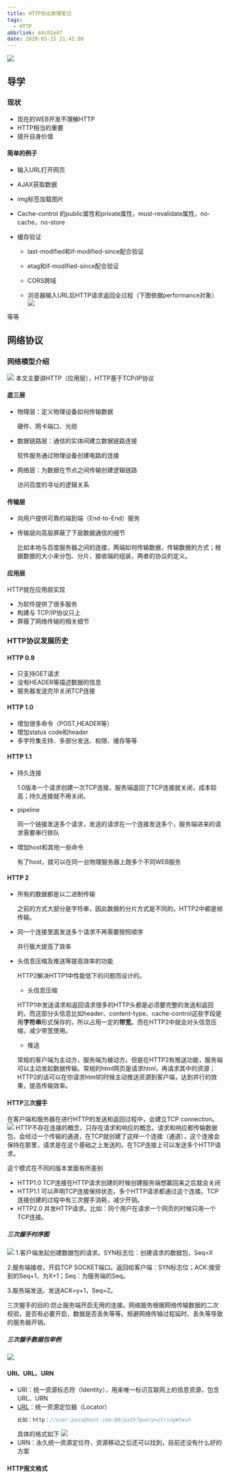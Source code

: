 ```yaml
---
title: HTTP协议原理笔记
tags:
  - HTTP
abbrlink: 44c01e4f
date: 2020-05-25 21:41:08
---
```


![](https://www.notion.so/image/https%3A%2F%2Fs3-us-west-2.amazonaws.com%2Fsecure.notion-static.com%2Fa8f51621-7ddf-4ac8-b975-ea8f07bc2331%2Fia_10006.png?table=block&id=5a63c580-80a3-4f3e-aa95-53398a7bbc46&width=1540&cache=v2)

## 导学
### 现状
- 现在的WEB开发不理解HTTP
- HTTP相当的重要
- 提升自身价值
<!-- more -->
#### 简单的例子
- 输入URL打开网页

- AJAX获取数据

- img标签加载图片

- Cache-control 的public属性和private属性，must-revalidate属性，no-cache，no-store

- 缓存验证

  - last-modified和if-modified-since配合验证
  
  - etag和if-modified-since配合验证
  
  - CORS跨域
  - 浏览器输入URL后HTTP请求返回全过程（下图依据performance对象）
  ![](https://www.notion.so/image/https%3A%2F%2Fs3-us-west-2.amazonaws.com%2Fsecure.notion-static.com%2F4c6566de-178f-4401-8a07-c8de34ea322f%2Fia_10007.png?table=block&id=e4da05f6-677d-4ec3-8349-12a2aa94e826&width=2240&cache=v2)

等等

## 网络协议
### 网络模型介绍

![](https://www.notion.so/image/https%3A%2F%2Fs3-us-west-2.amazonaws.com%2Fsecure.notion-static.com%2Fb3095102-cfe2-4d75-8fab-6a9fdbdb8cfd%2Fia_10008.png?table=block&id=d6639703-8522-412b-90ed-b1af226469e5&width=1640&cache=v2)
本文主要讲HTTP（应用层），HTTP基于TCP/IP协议
#### 底三层
- 物理层：定义物理设备如何传输数据

  硬件、网卡端口、光缆
- 数据链路层：通信的实体间建立数据链路连接

  软件服务通过物理设备创建电路的连接
- 网络层：为数据在节点之间传输创建逻辑链路

  访问百度的寻址的逻辑关系

#### 传输层
- 向用户提供可靠的端到端（End-to-End）服务
- 传输层向高层屏蔽了下层数据通信的细节

  比如本地与百度服务器之间的连接，两端如何传输数据，传输数据的方式；根据数据的大小来分包、分片，接收端的组装，两者的协议的定义。
  
#### 应用层
HTTP就在应用层实现
- 为软件提供了很多服务
- 构建与 TCP/IP协议只上
- 屏蔽了网络传输的相关细节

### HTTP协议发展历史

#### HTTP 0.9
- 只支持GET请求
- 没有HEADER等描述数据的信息
- 服务器发送完毕关闭TCP连接

#### HTTP 1.0
- 增加很多命令（POST,HEADER等）
- 增加status code和header
- 多字符集支持、多部分发送、权限、缓存等等

#### HTTP 1.1
- 持久连接

  1.0版本一个请求创建一次TCP连接，服务端返回了TCP连接就关闭，成本较高；持久连接就不用关闭。
  
- pipeline

  同一个链接发送多个请求，发送的请求在一个连接发送多个，服务端进来的请求需要串行排队
  
- 增加host和其他一些命令

  有了host，就可以在同一台物理服务器上跑多个不同WEB服务

#### HTTP 2


- 所有的数据都是以二进制传输

  之前的方式大部分是字符串，因此数据的分片方式是不同的，HTTP2中都是帧传输。
- 同一个连接里面发送多个请求不再需要按照顺序
  
  并行极大提高了效率
- 头信息压缩及推送等提高效率的功能
  
  HTTP2解决HTTP1中性能低下的问题而设计的。
  
  - 头信息压缩
  
  HTTP1中发送请求和返回请求很多的HTTP头都是必须要完整的发送和返回的，而这部分头信息比如header、content-type、cache-control这些字段是用**字符串**形式保存的，所以占用一定的**带宽**。而在HTTP2中就会对头信息压缩，减少带宽使用。
  - 推送
  
  常规的客户端为主动方，服务端为被动方。但是在HTTP2有推送功能，服务端可以主动发起数据传输。常规的html网页是请求html，再请求其中的资源；HTTP2的话可以在你请求html的时候主动推送资源到客户端，达到并行的效果，提高传输效率。
#### HTTP三次握手
在客户端和服务器在进行HTTP的发送和返回过程中，会建立TCP connection。
![](https://www.notion.so/image/https%3A%2F%2Fs3-us-west-2.amazonaws.com%2Fsecure.notion-static.com%2Fb9c7a6ce-0c44-4f0c-b21b-81ed2efb2e23%2Fia_10009.png?table=block&id=93759276-d772-43df-950f-e91025150726&width=2370&cache=v2)
HTTP不存在连接的概念，只存在请求和响应的概念。请求和响应都传输数据包，会经过一个传输的通道，在TCP就创建了这样一个连接（通道），这个连接会保持在那里，请求是在这个基础之上发送的。在TCP连接上可以发送多个HTTP请求。

这个模式在不同的版本里面有所差别
- HTTP1.0 TCP连接在HTTP请求创建的时候创建服务端想赢回来之后就会关闭
- HTTP1.1 可以声明TCP连接保持状态，多个HTTP请求都通过这个连接。TCP连接创建的过程中有三次握手消耗，减少开销。
- HTTP2.0 并发HTTP请求。比如：同个用户在请求一个网页的时候只用一个TCP连接。
##### 三次握手时序图

![](https://www.notion.so/image/https%3A%2F%2Fs3-us-west-2.amazonaws.com%2Fsecure.notion-static.com%2F806a70cf-4416-4888-826d-ce1ce4d075f0%2Fia_10010.png?table=block&id=c55f2578-17bb-4dcf-9c8e-2227f45329da&width=1880&cache=v2)
1.客户端发起创建数据包的请求。SYN标志位：创建请求的数据包，Seq=X

2.服务端接收，开启TCP SOCKET端口。返回给客户端：SYN标志位；ACK:接受到的Seq+1，为X+1；Seq：为服务端的Seq。

3.服务端发送。发送ACK=y+1，Seq=Z。

三次握手的目的:防止服务端开启无用的连接。网络服务根据网络传输数据的二次校验，是否有必要开启，数据是否丢失等等。规避网络传输过程延时、丢失等导致的服务器开销。
##### 三次握手数据包举例


![](https://www.notion.so/image/https%3A%2F%2Fs3-us-west-2.amazonaws.com%2Fsecure.notion-static.com%2F568caae0-7e44-498a-b5e6-edcff6c53a85%2Fia_10011.png?table=block&id=d6ca229c-1aaa-4c95-95ac-701928e54fc0&width=3100&cache=v2)

#### URI、URL、URN
- URI：统一资源标志符（Identity），用来唯一标识互联网上的信息资源，包含URL、URN
- [URL](https://en.wikipedia.org/wiki/URL)：统一资源定位器（Locator）
  ```js
  比如：http：//user:pass@host.com:80/path?query=string#hash
  ```
  具体的格式如下
  ![](https://www.notion.so/image/https%3A%2F%2Fs3-us-west-2.amazonaws.com%2Fsecure.notion-static.com%2F6f64a395-a938-4a4a-8cff-ca85cba74217%2Fia_10012.png?table=block&id=2ec52d91-25c6-46bc-8666-c24e32228a6e&width=2140&cache=v2)
- URN：永久统一资源定位符，资源移动之后还可以找到，目前还没有什么好的方案

#### HTTP报文格式




